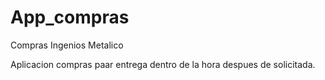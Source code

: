 # App_compras
Compras Ingenios Metalico

Aplicacion compras paar entrega dentro de la hora despues de solicitada.
